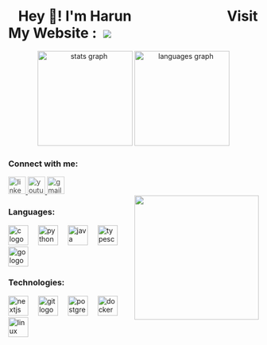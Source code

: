 # &nbsp;&nbsp; Hey 👋! I'm Harun&nbsp;&nbsp;&nbsp;&nbsp;&nbsp;&nbsp;&nbsp;&nbsp;&nbsp;&nbsp;&nbsp;&nbsp;&nbsp;&nbsp;&nbsp;&nbsp;&nbsp;&nbsp;&nbsp;&nbsp;&nbsp;&nbsp;&nbsp;&nbsp;&nbsp;&nbsp;&nbsp;&nbsp; Visit My Website :&nbsp;&nbsp;[![](https://img.shields.io/badge/HERE-1a1b27?style=for-the-badge)](https://Harun-oktay.vercel.app)
<div align="center">
  <img src="https://github-readme-stats.vercel.app/api?username=HarunOktay&hide_title=false&hide_rank=false&show_icons=true&include_all_commits=true&count_private=true&disable_animations=false&theme=buefy&locale=en&hide_border=false" height="191" alt="stats graph"  />
  <img src="https://github-readme-stats.vercel.app/api/top-langs?username=HarunOktay&locale=en&hide_title=false&layout=compact&card_width=320&langs_count=5&theme=buefy&hide_border=false" height="191" alt="languages graph"  />
  
<div align="left">
  <h3>Connect with me:</h3>
  <style>
    .social-badge {
      opacity: 0.8;
      transition: opacity 0.3s;
    }
    .social-badge:hover {
      opacity: 1;
    }
  </style>
  <a href="https://www.linkedin.com/in/harun-oktay/" target="_blank">
    <img class="social-badge" src="https://img.shields.io/static/v1?message=LinkedIn&logo=linkedin&label=&color=0077B5&logoColor=white&labelColor=&style=for-the-badge" height="35" alt="linkedin logo"  />
  </a>
  <a href="https://www.youtube.com/@HarunRex" target="_blank">
    <img class="social-badge" src="https://img.shields.io/static/v1?message=Youtube&logo=youtube&label=&color=FF0000&logoColor=white&labelColor=&style=for-the-badge" height="35" alt="youtube logo"  />
  </a>
  <a href="mailto:oktayharun06@gmail.com">
    <img class="social-badge" src="https://img.shields.io/static/v1?message=Gmail&logo=gmail&label=&color=D14836&logoColor=white&labelColor=&style=for-the-badge" height="35" alt="gmail logo"  />
  </a>
</div>

<img align="right" height="250" src="https://i.giphy.com/media/v1.Y2lkPTc5MGI3NjExbDFmbzhkNGVrYWx5NDVoYTg3aW83ZjA4b3FtMWF0NHBmbjFwd2Y0ZyZlcD12MV9pbnRlcm5hbF9naWZfYnlfaWQmY3Q9Zw/4wAO1N5uusbMQ/giphy.gif"  />

<div align="left">
  <h3>Languages:</h3>
  <img src="https://cdn.jsdelivr.net/gh/devicons/devicon/icons/c/c-original.svg" height="40" alt="c logo"  />
  <img width="12" />
  <img src="https://cdn.jsdelivr.net/gh/devicons/devicon/icons/python/python-original.svg" height="40" alt="python logo"  />
  <img width="12" />
  <img src="https://cdn.jsdelivr.net/gh/devicons/devicon/icons/java/java-original.svg" height="40" alt="java logo"  />
  <img width="12" />
  <img src="https://cdn.jsdelivr.net/gh/devicons/devicon/icons/typescript/typescript-original.svg" height="40" alt="typescript logo"  />
  <img width="12" />
  <img src="https://cdn.jsdelivr.net/gh/devicons/devicon/icons/go/go-original.svg" height="40" alt="go logo"  />
</div>

<div align="left">
  <h3>Technologies:</h3>
  <img src="https://cdn.jsdelivr.net/gh/devicons/devicon/icons/nextjs/nextjs-original.svg" height="40" alt="nextjs logo"  />
  <img width="12" />
  <img src="https://cdn.jsdelivr.net/gh/devicons/devicon/icons/git/git-original.svg" height="40" alt="git logo"  />
  <img width="12" />
  <img src="https://cdn.jsdelivr.net/gh/devicons/devicon/icons/postgresql/postgresql-original.svg" height="40" alt="postgresql logo"  />
  <img width="12" />
  <img src="https://cdn.jsdelivr.net/gh/devicons/devicon/icons/docker/docker-original.svg" height="40" alt="docker logo"  />
  <img width="12" />
  <img src="https://cdn.jsdelivr.net/gh/devicons/devicon/icons/linux/linux-original.svg" height="40" alt="linux logo"  />
</div>

<br clear="both">

